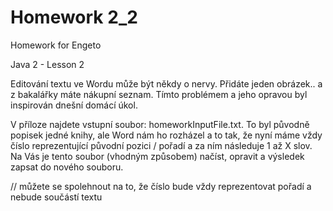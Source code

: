 # Homework 2_2

Homework for Engeto

Java 2 - Lesson 2

Editování textu ve Wordu může být někdy o nervy. Přidáte jeden obrázek.. a z bakalářky máte nákupní seznam. Tímto problémem a jeho opravou byl inspirován dnešní domácí úkol.

V příloze najdete vstupní soubor: homeworkInputFile.txt. To byl původně popisek jedné knihy, ale Word nám ho rozházel a to tak, že nyní máme vždy číslo reprezentující původní pozici / pořadí a za ním následuje 1 až X slov. Na Vás je tento soubor (vhodným způsobem) načíst, opravit a výsledek zapsat do nového souboru.

// můžete se spolehnout na to, že číslo bude vždy reprezentovat pořadí a nebude součástí textu
